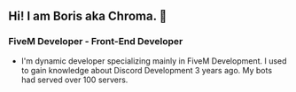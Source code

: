 ## Hi! I am Boris aka Chroma. 👋

### FiveM Developer - Front-End Developer

- I'm dynamic developer specializing mainly in FiveM Development. I used to gain knowledge about Discord Development 3 years ago. My bots had served over 100 servers.
<!--
**Chroma51/Chroma51** is a ✨ _special_ ✨ repository because its `README.md` (this file) appears on your GitHub profile.

Here are some ideas to get you started:

- 🔭 I’m currently working on ..
- 🌱 I’m currently learning ...
- 👯 I’m looking to collaborate on ...
- 🤔 I’m looking for help with ...
- 💬 Ask me about ...
- 📫 How to reach me: ...
- 😄 Pronouns: ...
- ⚡ Fun fact: ...
-->
